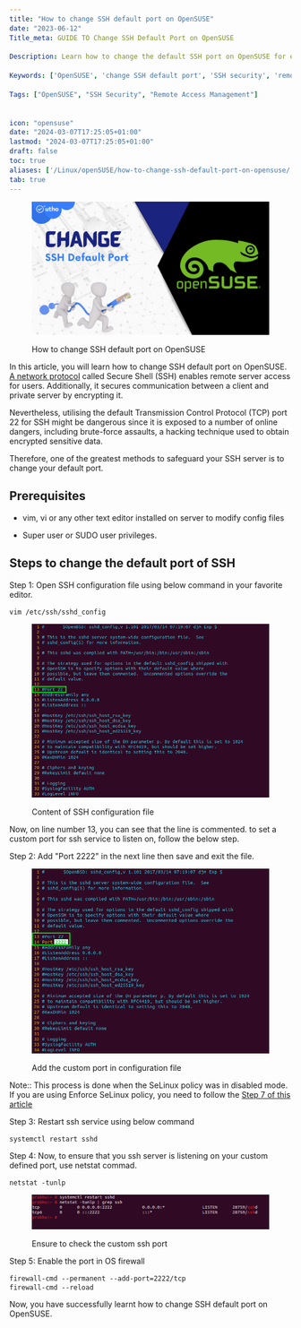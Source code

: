 ```yaml
---
title: "How to change SSH default port on OpenSUSE"
date: "2023-06-12"
Title_meta: GUIDE TO Change SSH Default Port on OpenSUSE

Description: Learn how to change the default SSH port on OpenSUSE for enhanced security. Follow step-by-step instructions to modify the SSH configuration file, update firewall rules if necessary, and ensure smooth remote access management with a custom SSH port on your OpenSUSE system.

Keywords: ['OpenSUSE', 'change SSH default port', 'SSH security', 'remote access management']

Tags: ["OpenSUSE", "SSH Security", "Remote Access Management"]


icon: "opensuse"
date: "2024-03-07T17:25:05+01:00"
lastmod: "2024-03-07T17:25:05+01:00" 
draft: false
toc: true
aliases: ['/Linux/openSUSE/how-to-change-ssh-default-port-on-opensuse/']
tab: true
---
```


<figure>

![How to change SSH default port on OpenSUSE](images/How-to-change-SSH-default-port-on-OpenSUSE.png)

<figcaption>

How to change SSH default port on OpenSUSE

</figcaption>

</figure>

In this article, you will learn how to change SSH default port on OpenSUSE. [A network protocol](https://www.google.com/url?sa=t&rct=j&q=&esrc=s&source=web&cd=&cad=rja&uact=8&ved=2ahUKEwjltZOHpL3_AhU7UGwGHWAOA4EQFnoECCcQAQ&url=https%3A%2F%2Fwww.cloudflare.com%2Flearning%2Fnetwork-layer%2Fwhat-is-a-protocol%2F&usg=AOvVaw3iyS_Vfw5RuwPvKqhWb2RY) called Secure Shell (SSH) enables remote server access for users. Additionally, it secures communication between a client and private server by encrypting it.

Nevertheless, utilising the default Transmission Control Protocol (TCP) port 22 for SSH might be dangerous since it is exposed to a number of online dangers, including brute-force assaults, a hacking technique used to obtain encrypted sensitive data.

Therefore, one of the greatest methods to safeguard your SSH server is to change your default port.

## Prerequisites

- vim, vi or any other text editor installed on server to modify config files

- Super user or SUDO user privileges.

## Steps to change the default port of SSH

Step 1: Open SSH configuration file using below command in your favorite editor.

```
vim /etc/ssh/sshd_config
```
<figure>

![Content of SSH configuration file](images/image-1079.png)

<figcaption>

Content of SSH configuration file

</figcaption>

</figure>

Now, on line number 13, you can see that the line is commented. to set a custom port for ssh service to listen on, follow the below step.

Step 2: Add "Port 2222" in the next line then save and exit the file.

<figure>

![Add the custom port in configuration file](images/image-1080.png)

<figcaption>

Add the custom port in configuration file

</figcaption>

</figure>

Note:: This process is done when the SeLinux policy was in disabled mode. If you are using Enforce SeLinux policy, you need to follow the [Step 7 of this article](https://utho.com/docs/tutorial/how-to-change-ssh-port-when-selinux-policy-is-enabled/)

Step 3: Restart ssh service using below command

```
systemctl restart sshd
```
Step 4: Now, to ensure that you ssh server is listening on your custom defined port, use netstat commad.

```
netstat -tunlp
```
<figure>

![Ensure to check the custom ssh port](images/image-1081.png)

<figcaption>

Ensure to check the custom ssh port

</figcaption>

</figure>

Step 5: Enable the port in OS firewall

```
firewall-cmd --permanent --add-port=2222/tcp
firewall-cmd --reload
```
Now, you have successfully learnt how to change SSH default port on OpenSUSE.
